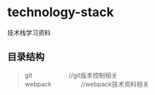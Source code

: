 # technology-stack
技术栈学习资料

目录结构
-------
>git                      //git版本控制相关<br>
>webpack                  //webpack技术资料相关
